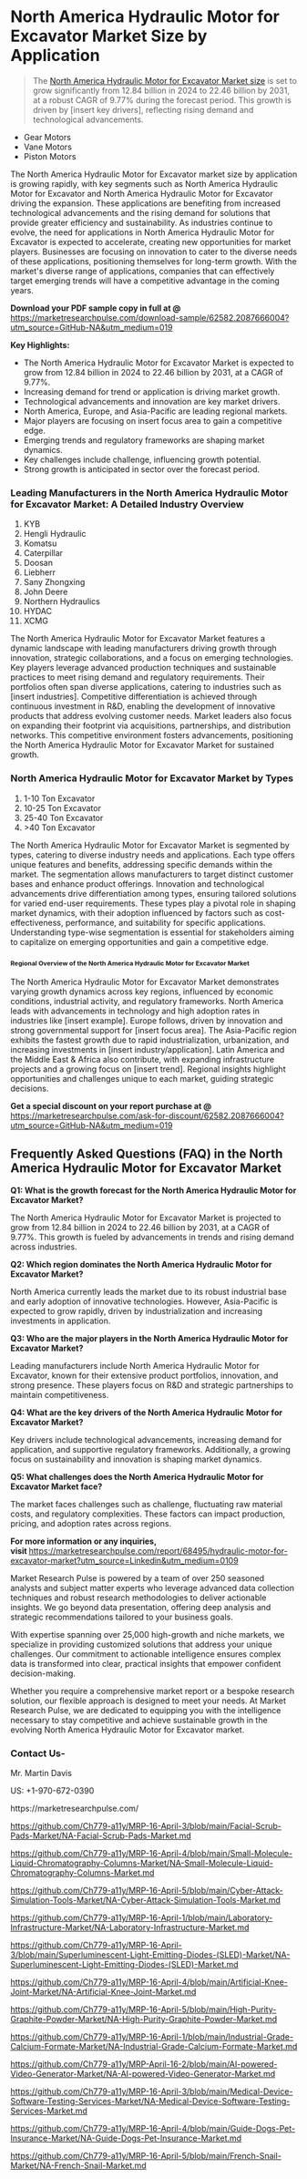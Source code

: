 <h1>North America Hydraulic Motor for Excavator Market&nbsp;Size by Application</h1><blockquote><p>The <a href="https://marketresearchpulse.com/download-sample/62582.2087666004?utm_source=GitHub-NA&amp;utm_medium=019">North America Hydraulic Motor for Excavator Market size</a> is set to grow significantly from 12.84 billion in 2024 to 22.46 billion by 2031, at a robust CAGR of 9.77% during the forecast period. This growth is driven by [insert key drivers], reflecting rising demand and technological advancements.</p></blockquote><ul><li>Gear Motors<li> Vane Motors<li> Piston Motors</li></ul><p>The North America Hydraulic Motor for Excavator market size by application is growing rapidly, with key segments such as North America Hydraulic Motor for Excavator and North America Hydraulic Motor for Excavator driving the expansion. These applications are benefiting from increased technological advancements and the rising demand for solutions that provide greater efficiency and sustainability. As industries continue to evolve, the need for applications in North America Hydraulic Motor for Excavator is expected to accelerate, creating new opportunities for market players. Businesses are focusing on innovation to cater to the diverse needs of these applications, positioning themselves for long-term growth. With the market's diverse range of applications, companies that can effectively target emerging trends will have a competitive advantage in the coming years.</p><p><strong>Download your PDF sample copy in full at @ </strong><a href="https://marketresearchpulse.com/download-sample/62582.2087666004?utm_source=GitHub-NA&amp;utm_medium=019">https://marketresearchpulse.com/download-sample/62582.2087666004?utm_source=GitHub-NA&amp;utm_medium=019</a></p><p><strong>Key Highlights: </strong></p><ul><li>The North America Hydraulic Motor for Excavator Market is expected to grow from 12.84 billion in 2024 to 22.46 billion by 2031, at a CAGR of 9.77%.</li><li>Increasing demand for trend or application is driving market growth.</li><li>Technological advancements and innovation are key market drivers.</li><li>North America, Europe, and Asia-Pacific are leading regional markets.</li><li>Major players are focusing on insert focus area to gain a competitive edge.</li><li>Emerging trends and regulatory frameworks are shaping market dynamics.</li><li>Key challenges include challenge, influencing growth potential.</li><li>Strong growth is anticipated in sector over the forecast period.</li></ul><h3>Leading Manufacturers in the North America Hydraulic Motor for Excavator Market: A Detailed Industry Overview</h3><ol><li>KYB</li><li>Hengli Hydraulic</li><li>Komatsu</li><li>Caterpillar</li><li>Doosan</li><li>Liebherr</li><li>Sany Zhongxing</li><li>John Deere</li><li>Northern Hydraulics</li><li>HYDAC</li><li>XCMG</li></ol><div class="flex max-w-full flex-col flex-grow"><div class="min-h-8 text-message flex w-full flex-col items-end gap-2 whitespace-normal break-words [.text-message+&amp;]:mt-5" dir="auto" data-message-author-role="assistant" data-message-id="fd8432e4-4910-450d-b182-61b7bfb0a01f" data-message-model-slug="gpt-4o"><div class="flex w-full flex-col gap-1 empty:hidden first:pt-[3px]"><div class="markdown prose w-full break-words dark:prose-invert light"><p>The North America Hydraulic Motor for Excavator Market features a dynamic landscape with leading manufacturers driving growth through innovation, strategic collaborations, and a focus on emerging technologies. Key players leverage advanced production techniques and sustainable practices to meet rising demand and regulatory requirements. Their portfolios often span diverse applications, catering to industries such as [insert industries]. Competitive differentiation is achieved through continuous investment in R&amp;D, enabling the development of innovative products that address evolving customer needs. Market leaders also focus on expanding their footprint via acquisitions, partnerships, and distribution networks. This competitive environment fosters advancements, positioning the North America Hydraulic Motor for Excavator Market for sustained growth.</p></div></div></div></div><h3>North America Hydraulic Motor for Excavator Market by Types</h3><ol><li>1-10 Ton Excavator<li> 10-25 Ton Excavator<li> 25-40 Ton Excavator<li> >40 Ton Excavator</li></ol><div class="flex max-w-full flex-col flex-grow"><div class="min-h-8 text-message flex w-full flex-col items-end gap-2 whitespace-normal break-words [.text-message+&amp;]:mt-5" dir="auto" data-message-author-role="assistant" data-message-id="084470be-0bb7-4664-bddf-5156b4f41249" data-message-model-slug="gpt-4o-mini"><div class="flex w-full flex-col gap-1 empty:hidden first:pt-[3px]"><div class="markdown prose w-full break-words dark:prose-invert light"><p>The North America Hydraulic Motor for Excavator Market is segmented by types, catering to diverse industry needs and applications. Each type offers unique features and benefits, addressing specific demands within the market. The segmentation allows manufacturers to target distinct customer bases and enhance product offerings. Innovation and technological advancements drive differentiation among types, ensuring tailored solutions for varied end-user requirements. These types play a pivotal role in shaping market dynamics, with their adoption influenced by factors such as cost-effectiveness, performance, and suitability for specific applications. Understanding type-wise segmentation is essential for stakeholders aiming to capitalize on emerging opportunities and gain a competitive edge.</p></div></div></div></div><h3><span style="font-size: 11px;">Regional Overview of the North America Hydraulic Motor for Excavator Market</span></h3><div class="flex max-w-full flex-col flex-grow"><div class="min-h-8 text-message flex w-full flex-col items-end gap-2 whitespace-normal break-words [.text-message+&amp;]:mt-5" dir="auto" data-message-author-role="assistant" data-message-id="e9038762-ce64-4e30-91c9-9bd413514231" data-message-model-slug="gpt-4o-mini"><div class="flex w-full flex-col gap-1 empty:hidden first:pt-[3px]"><div class="markdown prose w-full break-words dark:prose-invert light"><p>The North America Hydraulic Motor for Excavator Market demonstrates varying growth dynamics across key regions, influenced by economic conditions, industrial activity, and regulatory frameworks. North America leads with advancements in technology and high adoption rates in industries like [insert example]. Europe follows, driven by innovation and strong governmental support for [insert focus area]. The Asia-Pacific region exhibits the fastest growth due to rapid industrialization, urbanization, and increasing investments in [insert industry/application]. Latin America and the Middle East &amp; Africa also contribute, with expanding infrastructure projects and a growing focus on [insert trend]. Regional insights highlight opportunities and challenges unique to each market, guiding strategic decisions.</p></div></div></div></div><p><strong>Get a special discount on your report purchase at @ </strong><a href="https://marketresearchpulse.com/ask-for-discount/62582.2087666004?utm_source=GitHub-NA&amp;utm_medium=019">https://marketresearchpulse.com/ask-for-discount/62582.2087666004?utm_source=GitHub-NA&amp;utm_medium=019</a></p><h2>Frequently Asked Questions (FAQ) in the North America Hydraulic Motor for Excavator Market</h2><p><strong>Q1: What is the growth forecast for the North America Hydraulic Motor for Excavator Market?</strong></p><p>The North America Hydraulic Motor for Excavator Market is projected to grow from 12.84 billion in 2024 to 22.46 billion by 2031, at a CAGR of 9.77%. This growth is fueled by advancements in trends and rising demand across industries.</p><p><strong>Q2: Which region dominates the North America Hydraulic Motor for Excavator Market?</strong></p><p>North America currently leads the market due to its robust industrial base and early adoption of innovative technologies. However, Asia-Pacific is expected to grow rapidly, driven by industrialization and increasing investments in application.</p><p><strong>Q3: Who are the major players in the North America Hydraulic Motor for Excavator Market?</strong></p><p>Leading manufacturers include North America Hydraulic Motor for Excavator, known for their extensive product portfolios, innovation, and strong presence. These players focus on R&amp;D and strategic partnerships to maintain competitiveness.</p><p><strong>Q4: What are the key drivers of the North America Hydraulic Motor for Excavator Market?</strong></p><p>Key drivers include technological advancements, increasing demand for application, and supportive regulatory frameworks. Additionally, a growing focus on sustainability and innovation is shaping market dynamics.</p><p><strong>Q5: What challenges does the North America Hydraulic Motor for Excavator Market face?</strong></p><p>The market faces challenges such as challenge, fluctuating raw material costs, and regulatory complexities. These factors can impact production, pricing, and adoption rates across regions.</p><p><strong>For more information or any inquiries, visit&nbsp;</strong><a href="https://marketresearchpulse.com/report/68495/hydraulic-motor-for-excavator-market?utm_source=Linkedin&utm_medium=0109">https://marketresearchpulse.com/report/68495/hydraulic-motor-for-excavator-market?utm_source=Linkedin&utm_medium=0109</a></p><p>Market Research Pulse is powered by a team of over 250 seasoned analysts and subject matter experts who leverage advanced data collection techniques and robust research methodologies to deliver actionable insights. We go beyond data presentation, offering deep analysis and strategic recommendations tailored to your business goals.</p><p>With expertise spanning over 25,000 high-growth and niche markets, we specialize in providing customized solutions that address your unique challenges. Our commitment to actionable intelligence ensures complex data is transformed into clear, practical insights that empower confident decision-making.</p><p>Whether you require a comprehensive market report or a bespoke research solution, our flexible approach is designed to meet your needs. At Market Research Pulse, we are dedicated to equipping you with the intelligence necessary to stay competitive and achieve sustainable growth in the evolving North America Hydraulic Motor for Excavator market.</p><h3><strong>Contact Us-</strong></h3><p>Mr. Martin Davis</p><p>US: +1-970-672-0390</p><p>https://marketresearchpulse.com/</p><p><a href="https://github.com/Ch779-a11y/MRP-16-April-3/blob/main/Facial-Scrub-Pads-Market/NA-Facial-Scrub-Pads-Market.md">https://github.com/Ch779-a11y/MRP-16-April-3/blob/main/Facial-Scrub-Pads-Market/NA-Facial-Scrub-Pads-Market.md</a></p><p><a href="https://github.com/Ch779-a11y/MRP-16-April-4/blob/main/Small-Molecule-Liquid-Chromatography-Columns-Market/NA-Small-Molecule-Liquid-Chromatography-Columns-Market.md">https://github.com/Ch779-a11y/MRP-16-April-4/blob/main/Small-Molecule-Liquid-Chromatography-Columns-Market/NA-Small-Molecule-Liquid-Chromatography-Columns-Market.md</a></p><p><a href="https://github.com/Ch779-a11y/MRP-16-April-5/blob/main/Cyber-Attack-Simulation-Tools-Market/NA-Cyber-Attack-Simulation-Tools-Market.md">https://github.com/Ch779-a11y/MRP-16-April-5/blob/main/Cyber-Attack-Simulation-Tools-Market/NA-Cyber-Attack-Simulation-Tools-Market.md</a></p><p><a href="https://github.com/Ch779-a11y/MRP-16-April-1/blob/main/Laboratory-Infrastructure-Market/NA-Laboratory-Infrastructure-Market.md">https://github.com/Ch779-a11y/MRP-16-April-1/blob/main/Laboratory-Infrastructure-Market/NA-Laboratory-Infrastructure-Market.md</a></p><p><a href="https://github.com/Ch779-a11y/MRP-16-April-3/blob/main/Superluminescent-Light-Emitting-Diodes-(SLED)-Market/NA-Superluminescent-Light-Emitting-Diodes-(SLED)-Market.md">https://github.com/Ch779-a11y/MRP-16-April-3/blob/main/Superluminescent-Light-Emitting-Diodes-(SLED)-Market/NA-Superluminescent-Light-Emitting-Diodes-(SLED)-Market.md</a></p><p><a href="https://github.com/Ch779-a11y/MRP-16-April-4/blob/main/Artificial-Knee-Joint-Market/NA-Artificial-Knee-Joint-Market.md">https://github.com/Ch779-a11y/MRP-16-April-4/blob/main/Artificial-Knee-Joint-Market/NA-Artificial-Knee-Joint-Market.md</a></p><p><a href="https://github.com/Ch779-a11y/MRP-16-April-5/blob/main/High-Purity-Graphite-Powder-Market/NA-High-Purity-Graphite-Powder-Market.md">https://github.com/Ch779-a11y/MRP-16-April-5/blob/main/High-Purity-Graphite-Powder-Market/NA-High-Purity-Graphite-Powder-Market.md</a></p><p><a href="https://github.com/Ch779-a11y/MRP-16-April-1/blob/main/Industrial-Grade-Calcium-Formate-Market/NA-Industrial-Grade-Calcium-Formate-Market.md">https://github.com/Ch779-a11y/MRP-16-April-1/blob/main/Industrial-Grade-Calcium-Formate-Market/NA-Industrial-Grade-Calcium-Formate-Market.md</a></p><p><a href="https://github.com/Ch779-a11y/MRP-April-16-2/blob/main/AI-powered-Video-Generator-Market/NA-AI-powered-Video-Generator-Market.md">https://github.com/Ch779-a11y/MRP-April-16-2/blob/main/AI-powered-Video-Generator-Market/NA-AI-powered-Video-Generator-Market.md</a></p><p><a href="https://github.com/Ch779-a11y/MRP-16-April-3/blob/main/Medical-Device-Software-Testing-Services-Market/NA-Medical-Device-Software-Testing-Services-Market.md">https://github.com/Ch779-a11y/MRP-16-April-3/blob/main/Medical-Device-Software-Testing-Services-Market/NA-Medical-Device-Software-Testing-Services-Market.md</a></p><p><a href="https://github.com/Ch779-a11y/MRP-16-April-4/blob/main/Guide-Dogs-Pet-Insurance-Market/NA-Guide-Dogs-Pet-Insurance-Market.md">https://github.com/Ch779-a11y/MRP-16-April-4/blob/main/Guide-Dogs-Pet-Insurance-Market/NA-Guide-Dogs-Pet-Insurance-Market.md</a></p><p><a href="https://github.com/Ch779-a11y/MRP-16-April-5/blob/main/French-Snail-Market/NA-French-Snail-Market.md">https://github.com/Ch779-a11y/MRP-16-April-5/blob/main/French-Snail-Market/NA-French-Snail-Market.md</a></p>

